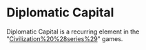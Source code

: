 # Diplomatic Capital

Diplomatic Capital is a recurring element in the "[Civilization%20%28series%29](Civilization)" games.